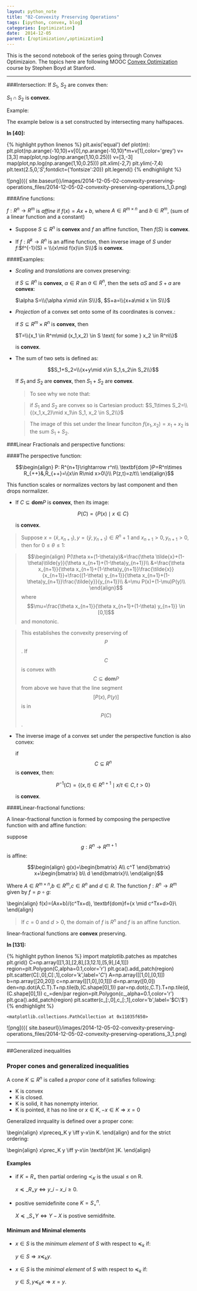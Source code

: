 ```yaml
---
layout: python_note
title: "02-Convexity Preserving Operations"
tags: [ipython, convex, blog]
categories: [optimization]
date:  2014-12-05
parent: [/optimization/,optimization]
---
```

This is the second notebook of the series going through Convex Optimizaion. The
topics here are following MOOC [Convex
Optimization](https://class.stanford.edu/courses/Engineering/CVX101) course by
Stephen Boyd at Stanford.

----

###Intersection:
If $S_1$, $S_2$ are convex then:

$S_1\cap S_2$ is **convex**.

Example:

The example below is a set constructed by intersecting many halfspaces.

**In [40]:**

{% highlight python linenos  %}
plt.axis('equal')
def plot(m):
    plt.plot(np.arange(-10,10)+v[0],np.arange(-10,10)*m+v[1],color='grey')
v=[3,3]
map(plot,np.log(np.arange(1,10,0.25)))
v=[3,-3]
map(plot,np.log(np.arange(1,10,0.25)))
plt.xlim(-2,7)
plt.ylim(-7,4)
plt.text(2.5,0,'$S$',fontdict={'fontsize':20})
plt.legend()
{% endhighlight %}


![png]({{ site.baseurl}}/images/2014-12-05-02-convexity-preserving-operations_files/2014-12-05-02-convexity-preserving-operations_1_0.png)


<!--break-->

###Afine functions:

$f: R^n \rightarrow R^m$ is *affine* if $f(x)=Ax+b$, where $A \in R^{m \times
n}$ and $b\in R^m$, (sum of a linear function and a constant)

+ Suppose $S\subseteq R^n$ is **convex** and $f$ an affine function, Then $f(S)$
is **convex**.

+ If $f: R^k
\rightarrow R^n$ is an affine function, then inverse image of $S$ under
$f$:$f^{-1}(S) = \\{x\mid f(x)\in S\\}$ is **convex**.

####Examples:

+ *Scaling* and *translations* are convex preserving:

    if $S\subseteq R^n$ is **convex**, $\alpha \in R$ an $a\in R^n$, then the
sets $\alpha S$ and $S+a$ are **convex**:

    $\alpha S=\\{\alpha x\mid x\in S\\}$, $S+a=\\{x+a\mid x \in S\\}$

+ *Projection* of a convex set onto some of its  coordinates is convex.:

  if $S\subseteq R^m \times R^n$ is **convex**, then

  $T=\\{x_1 \in R^m\mid (x_1,x_2) \in S \text{ for some } x_2 \in R^n\\}$

  is **convex**.

+ The sum of two sets is defined as:

  $$S_1+S_2=\\{x+y\mid x\in S_1,s_2\in S_2\\}$$

  If $S_1$ and $S_2$ are **convex**, then $S_1+S_2$ are **convex**.

  >To see why we note that:

  >if $S_1$ and $S_2$ are convex so is Cartesian product:
  >$S_1\times S_2=\\{(x_1,x_2)\mid x_1\in S_1, x_2 \in S_2\\}$

  >The image of this set under the linear funciton $f(x_1,x_2)=x_1+x_2$ is the
sum $S_1+S_2$.

###Linear Fractionals and perspective functions:

####The perspective function:

$$\begin{align}
P: R^{n+1}\rightarrow r^n\\
\textbf{dom }P=R^n\times R_{++}&,R_{++}=\{x\in R\mid x>0\}\\
P(z,t)=z/t\\
\end{align}$$

This function scales or normalizes vectors by last component and then drops
normalizer.

+ If $C \subseteq \textbf{dom} P$ is **convex**, then its image:

  $$P(C)=\{P(x)\mid x\in C\}$$

  is **convex**.

> Suppose $x = (\tilde{x},x_{n+1}),y = (\tilde{y},y_{n+1}) \in R^n+1$ and
$x_{n+1}>0, y_{n+1}> 0$, then for $0 \leq \theta \leq 1$:

> $$\begin{align}
P(\theta x+(1-\theta)y)&=\frac{\theta \tilde{x}+(1-\theta)\tilde{y}}{\theta
x_{n+1}+(1-\theta)y_{n+1}}\\
&=\frac{\theta x_{n+1}}{\theta
x_{n+1}+(1-\theta)y_{n+1}}\frac{\tilde{x}}{x_{n+1}}+\frac{(1-\theta)
y_{n+1}}{\theta x_{n+1}+(1-\theta)y_{n+1}}\frac{\tilde{y}}{y_{n+1}}\\
&=\mu P(x)+(1-\mu)P(y)\\
\end{align}$$
where $$\mu=\frac{\theta x_{n+1}}{\theta x_{n+1}+(1-\theta) y_{n+1}} \in [0,1]$$
and monotonic.

> This establishes the convexity preserving of $$P$$. If $$C$$ is convex with
$$C \subseteq \textbf{dom} P$$ from above we have that the line segment
$$[P(x),P(y)]$$ is in $$P(C)$$.

+ The inverse image of a convex set under the perspective function is also
convex:

  if $$C\subseteq R^n$$ is **convex**, then:

  $$P^{-1}(C)=\{(x,t)\in R^{n+1}\mid x/t\in C,t>0\}$$

  is **convex**.

####Linear-fractional functions:

A linear-fractional function is formed by composing the perspective function
with and affine function:

suppose $$g:R^n\rightarrow R^{m+1}$$ is affine:

$$\begin{align}
g(x)=\begin{bmatrix} A\\ c^T \end{bmatrix} x+\begin{bmatrix} b\\ d
\end{bmatrix}\\
\end{align}$$

Where $A \in R^{m \times n}$,$b\in R^m$,$c \in R^n$ and $d \in R$. The function
$f:R^n \rightarrow R^m$ given by $f=p \circ g$:

\begin{align}
f(x)=(Ax+b)/(c^Tx+d), \textbf{dom}f=\{x \mid c^Tx+d>0\}\\
\end{align}

> If $c=0$ and $d>0$, the domain of $f$ is $R^n$ and $f$ is an affine function.

linear-fractional functions are **convex** preserving.

**In [131]:**

{% highlight python linenos  %}
import matplotlib.patches as mpatches
plt.grid()
C=np.array([[1,3],[2,8],[3,12.1],[5,9],[4,1]])
region=plt.Polygon(C,alpha=0.1,color='r')
plt.gca().add_patch(region)
plt.scatter(C[:,0],C[:,1],color='k',label='$C$')
A=np.array([[1,0],[0,1]])
b=np.array([20,20])
c=np.array([[1,0],[0,1]])
d=np.array([0,0])
den=np.dot(A,C.T).T+np.tile(b,(C.shape[0],1))
par=np.dot(c,C.T).T+np.tile(d,(C.shape[0],1))
c_=den/par
region=plt.Polygon(c_,alpha=0.1,color='r')
plt.gca().add_patch(region)
plt.scatter(c_[:,0],c_[:,1],color='b',label='$C\'$')
{% endhighlight %}




    <matplotlib.collections.PathCollection at 0x11035f650>




![png]({{ site.baseurl}}/images/2014-12-05-02-convexity-preserving-operations_files/2014-12-05-02-convexity-preserving-operations_3_1.png)


------

##Generalized inequalities

### Proper cones and generalized inequalities

A cone $K \subseteq R^n$ is called a *propor cone* of it satisfies following:

+ K is convex
+ K is closed.
+ K is solid, it has nonempty interior.
+ K is pointed, it has no line or $x\in K, -x \in K \Rightarrow x=0$

Generalized inrquality is defined over a proper cone:

\begin{align}
x\preceq_K y \iff y-x\in K.
\end{align}
and for the strict ordering:

\begin{align}
x\prec_K y \iff y-x\in \textbf{int }K.
\end{align}

#### Examples

+ if $K=R_+$ then partial ordering $\prec_K$ is the usual $\leq$ on R.

    $x\preceq\_{R_+} y \iff y\_i-x\_i\geq 0$.


+ positive semidefinite cone $K=S_{+}^n$.

    $X\preceq\_{S_{+}} Y \iff Y-X \text{ is postive semidifnite}$.


#### Minimum and Minimal elements

+ $x\in S$ is the *minimum element* of $S$ with respect to $\preceq_k$ if:

    $y\in S \Rightarrow x \preceq_k y$.


+ $x\in S$ is the *minimal element* of $S$ with respect to $\preceq_k$ if:

    $y\in S, y \preceq_k x \Rightarrow x = y$.

